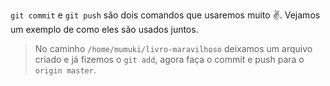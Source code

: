 `git commit` e `git push` são dois comandos que usaremos muito ✌️. Vejamos um exemplo de como eles são usados juntos.

> No caminho `/home/mumuki/livro-maravilhoso` deixamos um arquivo criado e já fizemos o `git add`, agora faça o commit e push para o `origin master`.
